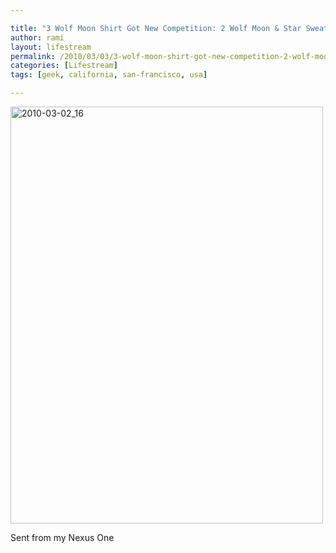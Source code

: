 ```yaml
---

title: "3 Wolf Moon Shirt Got New Competition: 2 Wolf Moon & Star Sweater"
author: rami
layout: lifestream 
permalink: /2010/03/03/3-wolf-moon-shirt-got-new-competition-2-wolf-moon-star-sweater-pic/
categories: [Lifestream]
tags: [geek, california, san-francisco, usa]

---
```


<div class='p_embed p_image_embed'>
  <a href="http://139.59.20.41/wp-content/uploads/2011/12/2010-03-02_16-13-39-scaled-1000.jpg"><img alt="2010-03-02_16" height="667" src="http://139.59.20.41/wp-content/uploads/2011/12/2010-03-02_16-13-39-scaled-1000.jpg?w=225" width="500" /></a>
</div></p> 

Sent from my Nexus One
